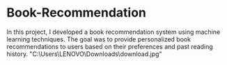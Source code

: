 # Book-Recommendation
In this project, I developed a book recommendation system using machine learning techniques. The goal was to provide personalized book recommendations to users based on their preferences and past reading history.
"C:\Users\LENOVO\Downloads\download.jpg"


